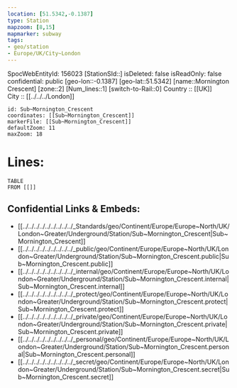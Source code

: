 ```yaml
---
location: [51.5342,-0.1387] 
type: Station 
mapzoom: [8,15] 
mapmarker: subway 
tags:
- geo/station
- Europe/UK/City~London
---
```

SpocWebEntityId: 156023
[StationSId::] 
isDeleted: false
isReadOnly: false
confidential: public
[geo-lon::-0.1387] 
[geo-lat::51.5342] 
[name::Mornington Crescent] 
[zone::2] 
[Num_lines::1] 
[switch-to-Rail::0] 
Country :: [[UK]]  
City :: [[../../../London]]  


```leaflet
id: Sub~Mornington_Crescent
coordinates: [[Sub~Mornington_Crescent]] 
markerFile: [[Sub~Mornington_Crescent]] 
defaultZoom: 11 
maxZoom: 18
```


# Lines: 
```dataview
TABLE 
FROM [[]] 
```

## Confidential Links & Embeds: 
- [[../../../../../../../../../_Standards/geo/Continent/Europe/Europe~North/UK/London~Greater/Underground/Station/Sub~Mornington_Crescent|Sub~Mornington_Crescent]] 
- [[../../../../../../../../../_public/geo/Continent/Europe/Europe~North/UK/London~Greater/Underground/Station/Sub~Mornington_Crescent.public|Sub~Mornington_Crescent.public]] 
- [[../../../../../../../../../_internal/geo/Continent/Europe/Europe~North/UK/London~Greater/Underground/Station/Sub~Mornington_Crescent.internal|Sub~Mornington_Crescent.internal]] 
- [[../../../../../../../../../_protect/geo/Continent/Europe/Europe~North/UK/London~Greater/Underground/Station/Sub~Mornington_Crescent.protect|Sub~Mornington_Crescent.protect]] 
- [[../../../../../../../../../_private/geo/Continent/Europe/Europe~North/UK/London~Greater/Underground/Station/Sub~Mornington_Crescent.private|Sub~Mornington_Crescent.private]] 
- [[../../../../../../../../../_personal/geo/Continent/Europe/Europe~North/UK/London~Greater/Underground/Station/Sub~Mornington_Crescent.personal|Sub~Mornington_Crescent.personal]] 
- [[../../../../../../../../../_secret/geo/Continent/Europe/Europe~North/UK/London~Greater/Underground/Station/Sub~Mornington_Crescent.secret|Sub~Mornington_Crescent.secret]] 
